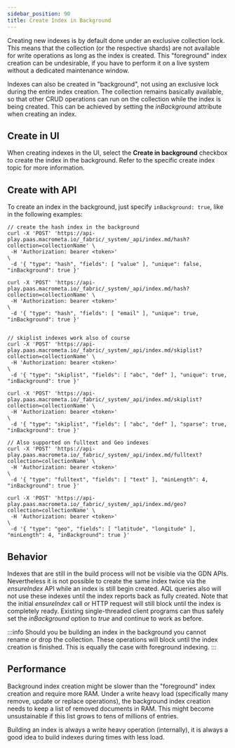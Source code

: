 ```yaml
---
sidebar_position: 90
title: Create Index in Background
---
```


Creating new indexes is by default done under an exclusive collection lock. This means that the collection (or the respective shards) are not available for write operations as long as the index is created. This "foreground" index creation can be undesirable, if you have to perform it on a live system without a dedicated maintenance window.

Indexes can also be created in "background", not using an exclusive lock during the entire index creation. The collection remains basically available, so that other CRUD operations can run on the collection while the index is being created. This can be achieved by setting the _inBackground_ attribute when creating an index.

## Create in UI

When creating indexes in the UI, select the **Create in background** checkbox to create the index in the background. Refer to the specific create index topic for more information.

## Create with API

To create an index in the background, just specify `inBackground: true`, like in the following examples:

```cURL
// create the hash index in the background
curl -X 'POST' 'https://api-play.paas.macrometa.io/_fabric/_system/_api/index.md/hash?collection=collectionName' \
 -H 'Authorization: bearer <token>'                                                                        \
 -d '{ "type": "hash", "fields": [ "value" ], "unique": false, "inBackground": true }'
 
curl -X 'POST' 'https://api-play.paas.macrometa.io/_fabric/_system/_api/index.md/hash?collection=collectionName' \
 -H 'Authorization: bearer <token>'                                                                        \
 -d '{ "type": "hash", "fields": [ "email" ], "unique": true, "inBackground": true }'
 
 
// skiplist indexes work also of course
curl -X 'POST' 'https://api-play.paas.macrometa.io/_fabric/_system/_api/index.md/skiplist?collection=collectionName' \
 -H 'Authorization: bearer <token>'                                                                            \
 -d '{ "type": "skiplist", "fields": [ "abc", "def" ], "unique": true, "inBackground": true }'

curl -X 'POST' 'https://api-play.paas.macrometa.io/_fabric/_system/_api/index.md/skiplist?collection=collectionName' \
 -H 'Authorization: bearer <token>'                                                                            \
 -d '{ "type": "skiplist", "fields": [ "abc", "def" ], "sparse": true, "inBackground": true }'

// Also supported on fulltext and Geo indexes
curl -X 'POST' 'https://api-play.paas.macrometa.io/_fabric/_system/_api/index.md/fulltext?collection=collectionName' \
 -H 'Authorization: bearer <token>'                                                                            \
 -d '{ "type": "fulltext", "fields": [ "text" ], "minLength": 4, "inBackground": true }'
 
curl -X 'POST' 'https://api-play.paas.macrometa.io/_fabric/_system/_api/index.md/geo?collection=collectionName' \
 -H 'Authorization: bearer <token>'                                                                            \
 -d '{ "type": "geo", "fields": [ "latitude", "longitude" ], "minLength": 4, "inBackground": true }'
```

## Behavior

Indexes that are still in the build process will not be visible via the GDN APIs. Nevertheless it is not possible to create the same index twice via the _ensureIndex_ API while an index is still begin created. AQL queries also will not use these indexes until the index reports back as fully created. Note that the initial _ensureIndex_ call or HTTP request will still block until the index is completely ready. Existing single-threaded client programs can thus safely set the _inBackground_ option to _true_ and continue to work as before.

:::info
Should you be building an index in the background you cannot rename or drop the collection. These operations will block until the index creation is finished. This is equally the case with foreground indexing.
:::

## Performance

Background index creation might be slower than the "foreground" index creation and require more RAM. Under a write heavy load (specifically many remove, update or replace operations), the background index creation needs to keep a list of removed documents in RAM. This might become unsustainable if this list grows to tens of millions of entries.

Building an index is always a write heavy operation (internally), it is always a good idea to build indexes during times with less load.
